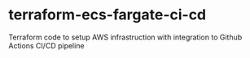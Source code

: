 # terraform-ecs-fargate-ci-cd

Terraform code to setup AWS infrastruction with integration to Github Actions CI/CD pipeline
